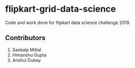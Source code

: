 # flipkart-grid-data-science


Code and work done for flipkart data science challenge 2019.

## Contributors 
1. Sankalp Mittal
2. Himanshu Gupta
3. Anshul Dubey
